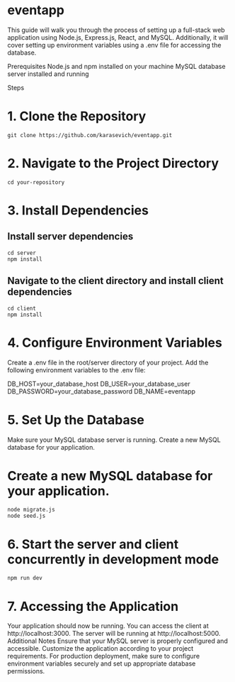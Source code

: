 # eventapp
This guide will walk you through the process of setting up a full-stack web application using Node.js, Express.js, React, and MySQL. Additionally, it will cover setting up environment variables using a .env file for accessing the database.

Prerequisites
Node.js and npm installed on your machine
MySQL database server installed and running

Steps
# 1. Clone the Repository
```shell
git clone https://github.com/karasevich/eventapp.git
```
# 2. Navigate to the Project Directory
```shell
cd your-repository
```
# 3. Install Dependencies

## Install server dependencies
```shell
cd server
npm install
```
## Navigate to the client directory and install client dependencies
```shell
cd client
npm install
```
# 4. Configure Environment Variables
Create a .env file in the root/server directory of your project.
Add the following environment variables to the .env file:

DB_HOST=your_database_host
DB_USER=your_database_user
DB_PASSWORD=your_database_password
DB_NAME=eventapp

# 5. Set Up the Database
Make sure your MySQL database server is running.
Create a new MySQL database for your application.

# Create a new MySQL database for your application.
```shell
node migrate.js
node seed.js
```

# 6. Start the server and client concurrently in development mode
```shell
npm run dev
```
# 7. Accessing the Application
Your application should now be running. You can access the client at http://localhost:3000.
The server will be running at http://localhost:5000.
Additional Notes
Ensure that your MySQL server is properly configured and accessible.
Customize the application according to your project requirements.
For production deployment, make sure to configure environment variables securely and set up appropriate database permissions.